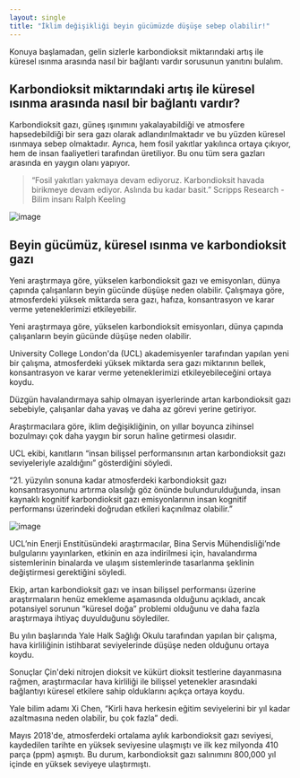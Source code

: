 ```yaml
---
layout: single
title: "İklim değişikliği beyin gücümüzde düşüşe sebep olabilir!"
---
```

Konuya başlamadan, gelin sizlerle karbondioksit miktarındaki artış ile küresel ısınma arasında nasıl bir bağlantı vardır sorusunun yanıtını bulalım.

Karbondioksit miktarındaki artış ile küresel ısınma arasında nasıl bir bağlantı vardır?
-
Karbondioksit gazı, güneş ışınımını yakalayabildiği ve atmosfere hapsedebildiği bir sera gazı olarak adlandırılmaktadır ve bu yüzden küresel ısınmaya sebep olmaktadır. Ayrıca, hem fosil yakıtlar yakılınca ortaya çıkıyor, hem de insan faaliyetleri tarafından üretiliyor. Bu onu tüm sera gazları arasında en yaygın olanı yapıyor.

> “Fosil yakıtları yakmaya devam ediyoruz. Karbondioksit havada birikmeye devam ediyor. Aslında bu kadar basit.”
> Scripps Research - Bilim insanı Ralph Keeling

![image](https://i.hizliresim.com/8aglkV.jpg)

Beyin gücümüz, küresel ısınma ve karbondioksit gazı
-
Yeni araştırmaya göre, yükselen karbondioksit gazı ve emisyonları, dünya çapında çalışanların beyin gücünde düşüşe neden olabilir. Çalışmaya göre, atmosferdeki yüksek miktarda sera gazı, hafıza, konsantrasyon ve karar verme yeteneklerimizi etkileyebilir.

Yeni araştırmaya göre, yükselen karbondioksit emisyonları, dünya çapında çalışanların beyin gücünde düşüşe neden olabilir.

University College London'da (UCL) akademisyenler tarafından yapılan yeni bir çalışma, atmosferdeki yüksek miktarda sera gazı miktarının bellek, konsantrasyon ve karar verme yeteneklerimizi etkileyebileceğini ortaya koydu.

Düzgün havalandırmaya sahip olmayan işyerlerinde artan karbondioksit gazı sebebiyle, çalışanlar daha yavaş ve daha az görevi yerine getiriyor.

Araştırmacılara göre, iklim değişikliğinin, on yıllar boyunca zihinsel bozulmayı çok daha yaygın bir sorun haline getirmesi olasıdır.

UCL ekibi, kanıtların “insan bilişsel performansının artan karbondioksit gazı seviyeleriyle azaldığını” gösterdiğini söyledi.
 
<script async src="//pagead2.googlesyndication.com/pagead/js/adsbygoogle.js"></script>
<ins class="adsbygoogle"
     style="display:block; text-align:center;"
     data-ad-layout="in-article"
     data-ad-format="fluid"
     data-ad-client="ca-pub-7868661326160958"
     data-ad-slot="3072558811"></ins>
<script>
     (adsbygoogle = window.adsbygoogle || []).push({});
</script>
 
“21. yüzyılın sonuna kadar atmosferdeki karbondioksit gazı konsantrasyonunu artırma olasılığı göz önünde bulundurulduğunda, insan kaynaklı kognitif karbondioksit gazı emisyonlarının insan kognitif performansı üzerindeki doğrudan etkileri kaçınılmaz olabilir.”

![image](https://i.hizliresim.com/0Rq7lY.jpg)

UCL’nin Enerji Enstitüsündeki araştırmacılar, Bina Servis Mühendisliği’nde bulgularını yayınlarken, etkinin en aza indirilmesi için, havalandırma sistemlerinin binalarda ve ulaşım sistemlerinde tasarlanma şeklinin değiştirmesi gerektiğini söyledi.

Ekip, artan karbondioksit gazı ve insan bilişsel performansı üzerine araştırmaların henüz emekleme aşamasında olduğunu açıkladı, ancak potansiyel sorunun “küresel doğa” problemi olduğunu ve daha fazla araştırmaya ihtiyaç duyulduğunu söylediler.

Bu yılın başlarında Yale Halk Sağlığı Okulu tarafından yapılan bir çalışma, hava kirliliğinin istihbarat seviyelerinde düşüşe neden olduğunu ortaya koydu.

Sonuçlar Çin'deki nitrojen dioksit ve kükürt dioksit testlerine dayanmasına rağmen, araştırmacılar hava kirliliği ile bilişsel yetenekler arasındaki bağlantıyı küresel etkilere sahip olduklarını açıkça ortaya koydu.

Yale bilim adamı Xi Chen, “Kirli hava herkesin eğitim seviyelerini bir yıl kadar azaltmasına neden olabilir, bu çok fazla” dedi.

Mayıs 2018'de, atmosferdeki ortalama aylık karbondioksit gazı seviyesi, kaydedilen tarihte en yüksek seviyesine ulaşmıştı ve ilk kez milyonda 410 parça (ppm) aşmıştı. Bu durum, karbondioksit gazı salınımını 800,000 yıl içinde en yüksek seviyeye ulaştırmıştı.
